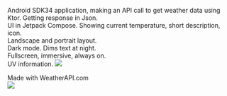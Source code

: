 Android SDK34 application, making an API call to get weather data using Ktor. Getting response in
Json.  
UI in Jetpack Compose. Showing current temperature, short description, icon.  
Landscape and portrait layout.  
Dark mode. Dims text at night.  
Fullscreen, immersive, always on.  
UV information.
![](https://i.imgur.com/RWprrQt.png)

Made with WeatherAPI.com  
![](https://cdn.weatherapi.com/v4/images/weatherapi_logo.png)